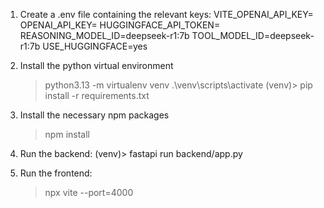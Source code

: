 1. Create a .env file containing the relevant keys:
    VITE_OPENAI_API_KEY=
    OPENAI_API_KEY=
    HUGGINGFACE_API_TOKEN=
    REASONING_MODEL_ID=deepseek-r1:7b
    TOOL_MODEL_ID=deepseek-r1:7b
    USE_HUGGINGFACE=yes

2. Install the python virtual environment
    > python3.13 -m virtualenv venv
    > .\venv\scripts\activate
    (venv)> pip install -r requirements.txt

3. Install the necessary npm packages
    > npm install
    
4. Run the backend:
    (venv)> fastapi run backend/app.py

5. Run the frontend:
    > npx vite --port=4000